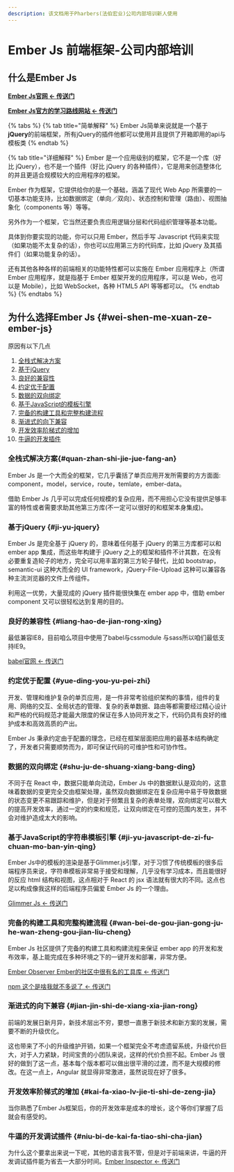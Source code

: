 ```yaml
---
description: 该文档用于Pharbers(法伯宏业)公司内部培训新人使用
---
```


# Ember Js 前端框架-公司内部培训

## 什么是Ember Js

[**Ember Js官网 &lt;- 传送门**](https://www.emberjs.com/)

[**Ember Js官方的学习路线网站 &lt;- 传送门**](https://emberjs.com/learn/)

{% tabs %}
{% tab title="简单解释" %}
Ember Js简单来说就是一个基于**jQuery**的前端框架，所有jQuery的插件他都可以使用并且提供了开箱即用的api与模板类
{% endtab %}

{% tab title="详细解释" %}
Ember 是一个应用级别的框架，它不是一个库（好比 jQuery），也不是一个插件（好比 jQuery 的各种插件），它是用来创造整体化的并且更适合规模较大的应用程序的框架。

Ember 作为框架，它提供给你的是一个基础，涵盖了现代 Web App 所需要的一切基本功能支持，比如数据绑定（单向／双向）、状态控制和管理（路由）、视图抽象化（components 等）等等。

另外作为一个框架，它当然还要负责应用逻辑分层和代码组织管理等基本功能。

具体到你要实现的功能，你可以只用 Ember，然后手写 Javascript 代码来实现（如果功能不太复杂的话），你也可以应用第三方的代码库，比如 jQuery 及其插件们（如果功能复杂的话）。

还有其他各种各样的前端相关的功能特性都可以实施在 Ember 应用程序上（所谓 Ember 应用程序，就是指基于 Ember 框架开发的应用程序，可以是 Web，也可以是 Mobile），比如 WebSocket，各种 HTML5 API 等等都可以。
{% endtab %}
{% endtabs %}

## 为什么选择Ember Js {#wei-shen-me-xuan-ze-ember-js}

原因有以下几点

1. [全栈式解决方案​​](ember-js-qian-duan-kuang-jia-gong-si-nei-bu-pei-xun.md#quan-zhan-shi-jie-jue-fang-an)
2. ​[基于jQuery](https://resources.gitbook.io/ember-js/#ji-yu-jquery)​
3. ​[良好的兼容性](https://resources.gitbook.io/ember-js/#liang-hao-de-jian-rong-xing)​
4. ​[约定优于配置](https://resources.gitbook.io/ember-js/#yue-ding-you-yu-pei-zhi)​
5. ​[数据的双向绑定](https://resources.gitbook.io/ember-js/#shu-ju-de-shuang-xiang-bang-ding)​
6. ​[基于JavaScript的模板引擎](https://resources.gitbook.io/ember-js/#ji-yu-javascript-de-zi-fu-chuan-mo-ban-yin-qing)​
7. ​[完备的构建工具和完整构建流程](https://resources.gitbook.io/ember-js/#wan-bei-de-gou-jian-gong-ju-he-wan-zheng-gou-jian-liu-cheng)​
8. ​[渐进式的向下兼容](https://resources.gitbook.io/ember-js/#jian-jin-shi-de-xiang-xia-jian-rong)​
9. ​[开发效率阶梯式的增加](https://resources.gitbook.io/ember-js/#kai-fa-xiao-lv-jie-ti-shi-de-zeng-jia)​
10. ​[牛逼的开发插件](https://resources.gitbook.io/ember-js/#niu-bi-de-kai-fa-tiao-shi-cha-jian)​

### 全栈式解决方案​ {#quan-zhan-shi-jie-jue-fang-an}

Ember Js 是一个大而全的框架，它几乎囊括了单页应用开发所需要的方方面面: component，model，service，route，temlate，ember-data。

借助 Ember Js 几乎可以完成任何规模的复杂应用，而不用担心它没有提供足够丰富的特性或者需要求助其他第三方库\(不一定可以很好的和框架本身集成\)。

### 基于jQuery {#ji-yu-jquery}

Ember Js 是完全基于 jQuery 的，意味着任何基于 jQuery 的第三方库都可以和 ember app 集成，而这些年构建于 jQuery 之上的框架和插件不计其数，在没有必要重复造轮子的地方，完全可以用丰富的第三方轮子替代，比如 bootstrap，semantic-ui 这种大而全的 UI framework，jQuery-File-Upload 这种可以兼容各种主流浏览器的文件上传组件。

利用这一优势，大量现成的 jQuery 插件能很快集在 ember app 中，借助 ember component 又可以很轻松达到复用的目的。

### 良好的兼容性 {#liang-hao-de-jian-rong-xing}

最低兼容IE8，目前咱么项目中使用了babel与cssmodule 与sass所以咱们最低支持IE9。

​[babel官网 &lt;- 传送门](https://babeljs.io/)​

### **约定优于配置** {#yue-ding-you-yu-pei-zhi}

开发、管理和维护复杂的单页应用，是一件非常考验组织架构的事情，组件的复用、网络的交互、全局状态的管理、复杂的表单数据、路由等都需要经过精心设计和严格的代码规范才能最大限度的保证在多人协同开发之下，代码仍具有良好的维护成本和高效高质的产出。

Ember Js 秉承约定由于配置的理念，已经在框架层面把应用的最基本结构确定了，开发者只需要顺势而为，即可保证代码的可维护性和可协作性。

### **数据的双向绑定** {#shu-ju-de-shuang-xiang-bang-ding}

不同于在 React 中，数据只能单向流动，Ember Js 中的数据默认是双向的，这意味着数据的变更完全交由框架处理，虽然双向数据绑定在复杂应用中易于导致数据的状态变更不易跟踪和维护，但是对于频繁且复杂的表单处理，双向绑定可以极大的提高开发效率，通过一定的约束和规范，让双向绑定在可控的范围内发生，并不会对维护造成太大的影响。

### 基于JavaScript的字符串模板引擎 {#ji-yu-javascript-de-zi-fu-chuan-mo-ban-yin-qing}

Ember Js中的模板的渲染是基于Glimmer.js引擎，对于习惯了传统模板的很多后端程序员来说，字符串模板非常易于接受和理解，几乎没有学习成本，而且能很好的反应 html 结构和视图，这点相对于 React 的 jsx 语法就有很大的不同。这点也足以构成像我这样的后端程序员偏爱 Ember Js 的一个理由。

​[Glimmer Js &lt;- 传送门](https://glimmerjs.com/)​

### 完备的构建工具和完整构建流程 {#wan-bei-de-gou-jian-gong-ju-he-wan-zheng-gou-jian-liu-cheng}

Ember Js 社区提供了完备的构建工具和构建流程来保证 ember app 的开发和发布效率，基上能完成在多种环境之下的一键开发和部署，非常方便。

​[Ember Observer Ember的社区中很有名的工具库 &lt;- 传送门](https://emberobserver.com/)​

​[npm 这个是啥我就不多说了 &lt;- 传送门](https://www.npmjs.com/)​

### 渐进式的向下兼容 {#jian-jin-shi-de-xiang-xia-jian-rong}

前端的发展日新月异，新技术层出不穷，要想一直惠于新技术和新方案的发展，需要不断的升级优化。

这也带来了不小的升级维护开销，如果一个框架完全不考虑遗留系统，升级代价巨大，对于人力紧缺，时间宝贵的小团队来说，这样的代价负担不起。Ember Js 很好的做到了这一点，基本每个版本都可以做出很平滑的过渡，而不是大规模的修改。在这一点上，Angular 就显得非常激进，虽然说现在好了很多。

### 开发效率阶梯式的增加 {#kai-fa-xiao-lv-jie-ti-shi-de-zeng-jia}

当你熟悉了Ember Js框架后，你的开发效率是成本的增长，这个等你们掌握了后就会有感受的。

### 牛逼的开发调试插件 {#niu-bi-de-kai-fa-tiao-shi-cha-jian}

为什么这个要拿出来说一下呢，其他的语言我不管，但是对于前端来讲，牛逼的开发调试插件能为省去一大部分时间。[Ember Inspector &lt;- 传送门](https://chrome.google.com/webstore/detail/ember-inspector/bmdblncegkenkacieihfhpjfppoconhi)​

